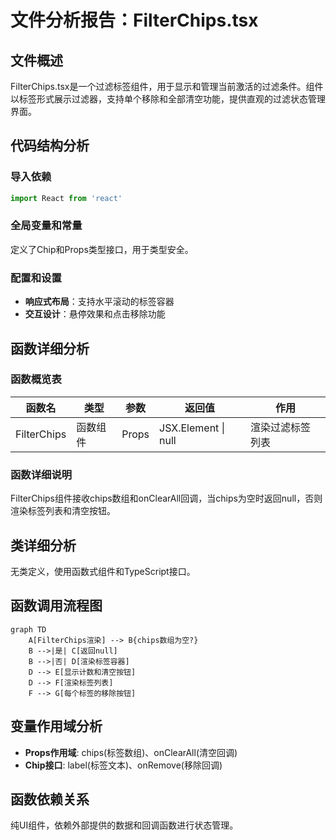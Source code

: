# 文件分析报告：FilterChips.tsx

## 文件概述
FilterChips.tsx是一个过滤标签组件，用于显示和管理当前激活的过滤条件。组件以标签形式展示过滤器，支持单个移除和全部清空功能，提供直观的过滤状态管理界面。

## 代码结构分析

### 导入依赖
```typescript
import React from 'react'
```

### 全局变量和常量
定义了Chip和Props类型接口，用于类型安全。

### 配置和设置
- **响应式布局**：支持水平滚动的标签容器
- **交互设计**：悬停效果和点击移除功能

## 函数详细分析

### 函数概览表
| 函数名 | 类型 | 参数 | 返回值 | 作用 |
|--------|------|------|--------|------|
| FilterChips | 函数组件 | Props | JSX.Element \| null | 渲染过滤标签列表 |

### 函数详细说明
FilterChips组件接收chips数组和onClearAll回调，当chips为空时返回null，否则渲染标签列表和清空按钮。

## 类详细分析
无类定义，使用函数式组件和TypeScript接口。

## 函数调用流程图
```mermaid
graph TD
    A[FilterChips渲染] --> B{chips数组为空?}
    B -->|是| C[返回null]
    B -->|否| D[渲染标签容器]
    D --> E[显示计数和清空按钮]
    D --> F[渲染标签列表]
    F --> G[每个标签的移除按钮]
```

## 变量作用域分析
- **Props作用域**: chips(标签数组)、onClearAll(清空回调)
- **Chip接口**: label(标签文本)、onRemove(移除回调)

## 函数依赖关系
纯UI组件，依赖外部提供的数据和回调函数进行状态管理。